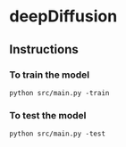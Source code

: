 # deepDiffusion

## Instructions

### To train the model
```
python src/main.py -train
```
### To test the model
```
python src/main.py -test
```
